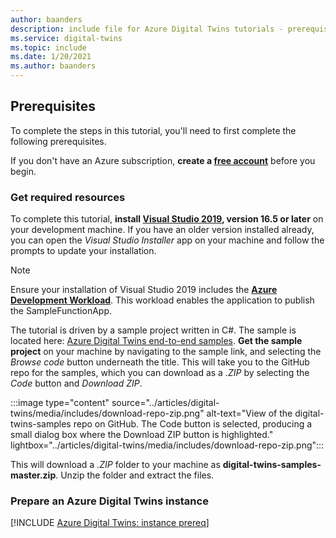 ```yaml
---
author: baanders
description: include file for Azure Digital Twins tutorials - prerequisites for the sample project
ms.service: digital-twins
ms.topic: include
ms.date: 1/20/2021
ms.author: baanders
---
```


## Prerequisites

To complete the steps in this tutorial, you'll need to first complete the following prerequisites. 

If you don't have an Azure subscription, **create a [free account](https://azure.microsoft.com/free/?WT.mc_id=A261C142F)** before you begin.

### Get required resources

To complete this tutorial, **install [Visual Studio 2019](https://visualstudio.microsoft.com/downloads/), version 16.5 or later** on your development machine. If you have an older version installed already, you can open the *Visual Studio Installer* app on your machine and follow the prompts to update your installation.

>[!NOTE]
> Ensure your installation of Visual Studio 2019 includes the **[Azure Development Workload](https://docs.microsoft.com/en-us/dotnet/azure/configure-visual-studio)**. This workload enables the application to publish the SampleFunctionApp.

The tutorial is driven by a sample project written in C#. The sample is located here: [Azure Digital Twins end-to-end samples](/samples/azure-samples/digital-twins-samples/digital-twins-samples). **Get the sample project** on your machine by navigating to the sample link, and selecting the *Browse code* button underneath the title. This will take you to the GitHub repo for the samples, which you can download as a *.ZIP* by selecting the *Code* button and *Download ZIP*.

:::image type="content" source="../articles/digital-twins/media/includes/download-repo-zip.png" alt-text="View of the digital-twins-samples repo on GitHub. The Code button is selected, producing a small dialog box where the Download ZIP button is highlighted." lightbox="../articles/digital-twins/media/includes/download-repo-zip.png":::

This will download a *.ZIP* folder to your machine as **digital-twins-samples-master.zip**. Unzip the folder and extract the files.

### Prepare an Azure Digital Twins instance

[!INCLUDE [Azure Digital Twins: instance prereq](digital-twins-prereq-instance.md)]
